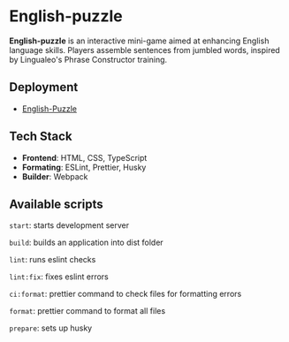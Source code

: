 # English-puzzle

**English-puzzle** is an interactive mini-game aimed at enhancing English language skills. Players assemble sentences from jumbled words, inspired by Lingualeo's Phrase Constructor training.

## Deployment
- [English-Puzzle](https://angelinabz.github.io/english-puzzle/)

## Tech Stack
- **Frontend**: HTML, CSS, TypeScript
- **Formating**: ESLint, Prettier, Husky
- **Builder**: Webpack

## Available scripts
`start`: starts development server

`build`: builds an application into dist folder

`lint`: runs eslint checks

`lint:fix`: fixes eslint errors

`ci:format`: prettier command to check files for formatting errors

`format`: prettier command to format all files

`prepare`: sets up husky
